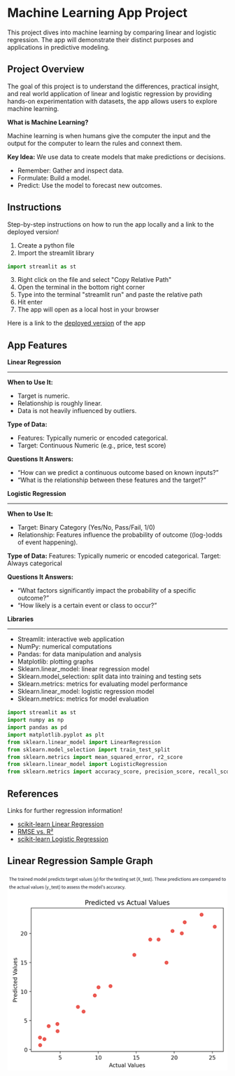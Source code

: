 Machine Learning App Project
=================
This project dives into machine learning by comparing linear and logistic regression. The app will demonstrate their distinct purposes and applications in predictive modeling.

Project Overview
----------------
The goal of this project is to understand the differences, practical insight, and real world application of linear and logistic regression by providing hands-on experimentation with datasets, the app allows users to explore machine learning.

**What is Machine Learning?**

Machine learning is when humans give the computer the input and the output for the computer to learn the rules and connext them.

**Key Idea:** We use data to create models that make predictions or decisions.
- Remember: Gather and inspect data.
- Formulate: Build a model.
- Predict: Use the model to forecast new outcomes.

Instructions
------------
Step-by-step instructions on how to run the app locally and a link to the deployed version!
1. Create a python file
2. Import the streamlit library
```python
import streamlit as st
```
3. Right click on the file and select "Copy Relative Path"
4. Open the terminal in the bottom right corner
5. Type into the terminal "streamlit run" and paste the relative path
6. Hit enter
7. The app will open as a local host in your browser

Here is a link to the [deployed version](https://sapienza-data-science-portfolio-iv2mfzqqgu9duwbxztczgj.streamlit.app/) of the app

App Features
------------
**Linear Regression**
***
**When to Use It:**
- Target is numeric.
- Relationship is roughly linear.
- Data is not heavily influenced by outliers.

**Type of Data:**
- Features: Typically numeric or encoded categorical.
- Target: Continuous Numeric (e.g., price, test score)

**Questions It Answers:**
- “How can we predict a continuous outcome based on known inputs?”
- “What is the relationship between these features and the target?”

**Logistic Regression**
***
**When to Use It:**
- Target: Binary Category (Yes/No, Pass/Fail, 1/0)
- Relationship: Features influence the probability of outcome ((log-)odds of event happening).

**Type of Data:**
Features: Typically numeric or encoded categorical.
Target: Always categorical

**Questions It Answers:**
- “What factors significantly impact the probability of a specific outcome?”
- “How likely is a certain event or class to occur?”

**Libraries**
***
- Streamlit: interactive web application
- NumPy: numerical computations
- Pandas: for data manipulation and analysis
- Matplotlib: plotting graphs
- Sklearn.linear_model: linear regression model
- Sklearn.model_selection: split data into training and testing sets
- Sklearn.metrics: metrics for evaluating model performance
- Sklearn.linear_model: logistic regression model
- Sklearn.metrics: metrics for model evaluation
 
```python
import streamlit as st
import numpy as np
import pandas as pd
import matplotlib.pyplot as plt
from sklearn.linear_model import LinearRegression
from sklearn.model_selection import train_test_split
from sklearn.metrics import mean_squared_error, r2_score
from sklearn.linear_model import LogisticRegression
from sklearn.metrics import accuracy_score, precision_score, recall_score, roc_auc_score, roc_curve
```

References
----------
Links for further regression information!

- [scikit-learn Linear Regression](https://vita.had.co.nz/papers/tidy-data.pdf](https://scikit-learn.org/stable/modules/generated/sklearn.linear_model.LinearRegression.html#sklearn.linear_model.LinearRegression.fit))
- [RMSE vs. R²](https://www.statology.org/rmse-vs-r-squared/)
- [scikit-learn Logistic Regression](https://scikit-learn.org/stable/modules/generated/sklearn.linear_model.LogisticRegression.html)

Linear Regression Sample Graph
-------
![Linear Regression Accuracy Sample](assets/linear_regression_sample.png)
